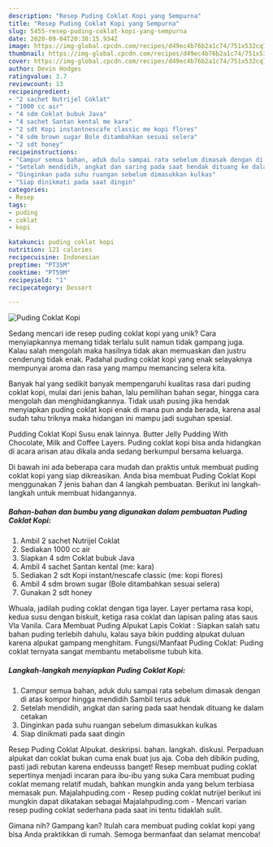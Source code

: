 ```yaml
---
description: "Resep Puding Coklat Kopi yang Sempurna"
title: "Resep Puding Coklat Kopi yang Sempurna"
slug: 5455-resep-puding-coklat-kopi-yang-sempurna
date: 2020-09-04T20:38:15.934Z
image: https://img-global.cpcdn.com/recipes/d49ec4b76b2a1c74/751x532cq70/puding-coklat-kopi-foto-resep-utama.jpg
thumbnail: https://img-global.cpcdn.com/recipes/d49ec4b76b2a1c74/751x532cq70/puding-coklat-kopi-foto-resep-utama.jpg
cover: https://img-global.cpcdn.com/recipes/d49ec4b76b2a1c74/751x532cq70/puding-coklat-kopi-foto-resep-utama.jpg
author: Devin Hodges
ratingvalue: 3.7
reviewcount: 13
recipeingredient:
- "2 sachet Nutrijel Coklat"
- "1000 cc air"
- "4 sdm Coklat bubuk Java"
- "4 sachet Santan kental me kara"
- "2 sdt Kopi instantnescafe classic me kopi flores"
- "4 sdm brown sugar Bole ditambahkan sesuai selera"
- "2 sdt honey"
recipeinstructions:
- "Campur semua bahan, aduk dulu sampai rata sebelum dimasak dengan di atas kompor hingga mendidih Sambil terus aduk"
- "Setelah mendidih, angkat dan saring pada saat hendak dituang ke dalam cetakan"
- "Dinginkan pada suhu ruangan sebelum dimasukkan kulkas"
- "Siap dinikmati pada saat dingin"
categories:
- Resep
tags:
- puding
- coklat
- kopi

katakunci: puding coklat kopi 
nutrition: 121 calories
recipecuisine: Indonesian
preptime: "PT35M"
cooktime: "PT59M"
recipeyield: "1"
recipecategory: Dessert

---
```



![Puding Coklat Kopi](https://img-global.cpcdn.com/recipes/d49ec4b76b2a1c74/751x532cq70/puding-coklat-kopi-foto-resep-utama.jpg)

Sedang mencari ide resep puding coklat kopi yang unik? Cara menyiapkannya memang tidak terlalu sulit namun tidak gampang juga. Kalau salah mengolah maka hasilnya tidak akan memuaskan dan justru cenderung tidak enak. Padahal puding coklat kopi yang enak selayaknya mempunyai aroma dan rasa yang mampu memancing selera kita.

Banyak hal yang sedikit banyak mempengaruhi kualitas rasa dari puding coklat kopi, mulai dari jenis bahan, lalu pemilihan bahan segar, hingga cara mengolah dan menghidangkannya. Tidak usah pusing jika hendak menyiapkan puding coklat kopi enak di mana pun anda berada, karena asal sudah tahu triknya maka hidangan ini mampu jadi suguhan spesial.

Pudding Coklat Kopi Susu enak lainnya. Butter Jelly Pudding With Chocolate, Milk and Coffee Layers. Puding coklat kopi bisa anda hidangkan di acara arisan atau dikala anda sedang berkumpul bersama keluarga.


Di bawah ini ada beberapa cara mudah dan praktis untuk membuat puding coklat kopi yang siap dikreasikan. Anda bisa membuat Puding Coklat Kopi menggunakan 7 jenis bahan dan 4 langkah pembuatan. Berikut ini langkah-langkah untuk membuat hidangannya.

<!--inarticleads1-->

##### Bahan-bahan dan bumbu yang digunakan dalam pembuatan Puding Coklat Kopi:

1. Ambil 2 sachet Nutrijel Coklat
1. Sediakan 1000 cc air
1. Siapkan 4 sdm Coklat bubuk Java
1. Ambil 4 sachet Santan kental (me: kara)
1. Sediakan 2 sdt Kopi instant/nescafe classic (me: kopi flores)
1. Ambil 4 sdm brown sugar (Bole ditambahkan sesuai selera)
1. Gunakan 2 sdt honey


Whuala, jadilah puding coklat dengan tiga layer. Layer pertama rasa kopi, kedua susu dengan biskuit, ketiga rasa coklat dan lapisan paling atas saus Vla Vanila. Cara Membuat Puding Alpukat Lapis Coklat : Siapkan salah satu bahan puding terlebih dahulu, kalau saya bikin pudding alpukat duluan karena alpukat gampang menghitam. Fungsi/Manfaat Puding Coklat: Puding coklat ternyata sangat membantu metabolisme tubuh kita. 

<!--inarticleads2-->

##### Langkah-langkah menyiapkan Puding Coklat Kopi:

1. Campur semua bahan, aduk dulu sampai rata sebelum dimasak dengan di atas kompor hingga mendidih Sambil terus aduk
1. Setelah mendidih, angkat dan saring pada saat hendak dituang ke dalam cetakan
1. Dinginkan pada suhu ruangan sebelum dimasukkan kulkas
1. Siap dinikmati pada saat dingin


Resep Puding Coklat Alpukat. deskripsi. bahan. langkah. diskusi. Perpaduan alpukat dan coklat bukan cuma enak buat jus aja. Coba deh dibikin puding, pasti jadi rebutan karena endeusss banget! Resep membuat puding coklat sepertinya menjadi incaran para ibu-ibu yang suka Cara membuat puding coklat memang relatif mudah, bahkan mungkin anda yang belum terbiasa memasak pun. Majalahpuding.com - Resep puding coklat nutrijel berikut ini mungkin dapat dikatakan sebagai Majalahpuding.com - Mencari varian resep puding coklat sederhana pada saat ini tentu tidaklah sulit. 

Gimana nih? Gampang kan? Itulah cara membuat puding coklat kopi yang bisa Anda praktikkan di rumah. Semoga bermanfaat dan selamat mencoba!
